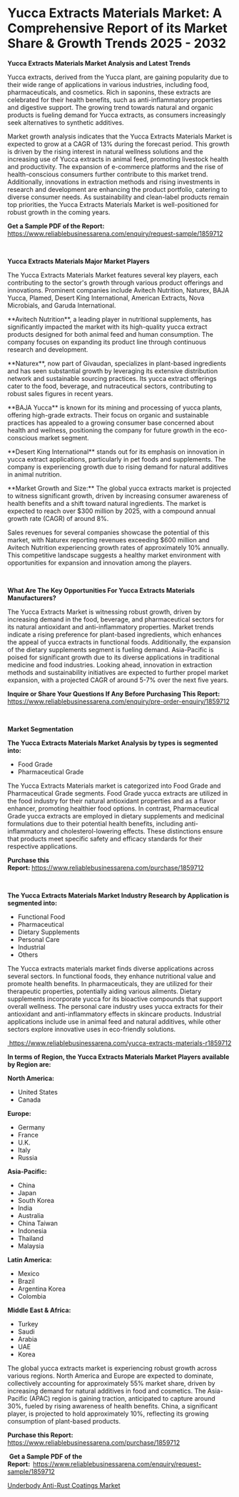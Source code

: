 <p><h1>Yucca Extracts Materials Market: A Comprehensive Report of its Market Share & Growth Trends 2025 - 2032</h1></p><p><strong>Yucca Extracts Materials Market Analysis and Latest Trends</strong></p>
<p><p>Yucca extracts, derived from the Yucca plant, are gaining popularity due to their wide range of applications in various industries, including food, pharmaceuticals, and cosmetics. Rich in saponins, these extracts are celebrated for their health benefits, such as anti-inflammatory properties and digestive support. The growing trend towards natural and organic products is fueling demand for Yucca extracts, as consumers increasingly seek alternatives to synthetic additives.</p><p>Market growth analysis indicates that the Yucca Extracts Materials Market is expected to grow at a CAGR of 13% during the forecast period. This growth is driven by the rising interest in natural wellness solutions and the increasing use of Yucca extracts in animal feed, promoting livestock health and productivity. The expansion of e-commerce platforms and the rise of health-conscious consumers further contribute to this market trend. Additionally, innovations in extraction methods and rising investments in research and development are enhancing the product portfolio, catering to diverse consumer needs. As sustainability and clean-label products remain top priorities, the Yucca Extracts Materials Market is well-positioned for robust growth in the coming years.</p></p>
<p><strong>Get a Sample PDF of the Report:&nbsp;</strong> <a href="https://www.reliablebusinessarena.com/enquiry/request-sample/1859712?utm_campaign=2175&utm_medium=2&utm_source=Github&utm_content=ia&utm_term=03042025&utm_id=yucca-extracts-materials">https://www.reliablebusinessarena.com/enquiry/request-sample/1859712</a></p>
<p>&nbsp;</p>
<p><strong>Yucca Extracts Materials Major Market Players</strong></p>
<p><p>The Yucca Extracts Materials Market features several key players, each contributing to the sector's growth through various product offerings and innovations. Prominent companies include Avitech Nutrition, Naturex, BAJA Yucca, Plamed, Desert King International, American Extracts, Nova Microbials, and Garuda International.</p><p>**Avitech Nutrition**, a leading player in nutritional supplements, has significantly impacted the market with its high-quality yucca extract products designed for both animal feed and human consumption. The company focuses on expanding its product line through continuous research and development.</p><p>**Naturex**, now part of Givaudan, specializes in plant-based ingredients and has seen substantial growth by leveraging its extensive distribution network and sustainable sourcing practices. Its yucca extract offerings cater to the food, beverage, and nutraceutical sectors, contributing to robust sales figures in recent years.</p><p>**BAJA Yucca** is known for its mining and processing of yucca plants, offering high-grade extracts. Their focus on organic and sustainable practices has appealed to a growing consumer base concerned about health and wellness, positioning the company for future growth in the eco-conscious market segment.</p><p>**Desert King International** stands out for its emphasis on innovation in yucca extract applications, particularly in pet foods and supplements. The company is experiencing growth due to rising demand for natural additives in animal nutrition.</p><p>**Market Growth and Size:** The global yucca extracts market is projected to witness significant growth, driven by increasing consumer awareness of health benefits and a shift toward natural ingredients. The market is expected to reach over $300 million by 2025, with a compound annual growth rate (CAGR) of around 8%.</p><p>Sales revenues for several companies showcase the potential of this market, with Naturex reporting revenues exceeding $600 million and Avitech Nutrition experiencing growth rates of approximately 10% annually. This competitive landscape suggests a healthy market environment with opportunities for expansion and innovation among the players.</p></p>
<p>&nbsp;</p>
<p><strong>What Are The Key Opportunities For Yucca Extracts Materials Manufacturers?</strong></p>
<p><p>The Yucca Extracts Market is witnessing robust growth, driven by increasing demand in the food, beverage, and pharmaceutical sectors for its natural antioxidant and anti-inflammatory properties. Market trends indicate a rising preference for plant-based ingredients, which enhances the appeal of yucca extracts in functional foods. Additionally, the expansion of the dietary supplements segment is fueling demand. Asia-Pacific is poised for significant growth due to its diverse applications in traditional medicine and food industries. Looking ahead, innovation in extraction methods and sustainability initiatives are expected to further propel market expansion, with a projected CAGR of around 5-7% over the next five years.</p></p>
<p><strong>Inquire or Share Your Questions If Any Before Purchasing This Report:</strong> <a href="https://www.reliablebusinessarena.com/enquiry/pre-order-enquiry/1859712?utm_campaign=2175&utm_medium=2&utm_source=Github&utm_content=ia&utm_term=03042025&utm_id=yucca-extracts-materials">https://www.reliablebusinessarena.com/enquiry/pre-order-enquiry/1859712</a></p>
<p>&nbsp;</p>
<p><strong>Market Segmentation</strong></p>
<p><strong>The Yucca Extracts Materials Market Analysis by types is segmented into:</strong></p>
<p><ul><li>Food Grade</li><li>Pharmaceutical Grade</li></ul></p>
<p><p>The Yucca Extracts Materials market is categorized into Food Grade and Pharmaceutical Grade segments. Food Grade yucca extracts are utilized in the food industry for their natural antioxidant properties and as a flavor enhancer, promoting healthier food options. In contrast, Pharmaceutical Grade yucca extracts are employed in dietary supplements and medicinal formulations due to their potential health benefits, including anti-inflammatory and cholesterol-lowering effects. These distinctions ensure that products meet specific safety and efficacy standards for their respective applications.</p></p>
<p><strong>Purchase this Report:&nbsp;</strong><a href="https://www.reliablebusinessarena.com/purchase/1859712?utm_campaign=2175&utm_medium=2&utm_source=Github&utm_content=ia&utm_term=03042025&utm_id=yucca-extracts-materials">https://www.reliablebusinessarena.com/purchase/1859712</a></p>
<p>&nbsp;</p>
<p><strong>The Yucca Extracts Materials Market Industry Research by Application is segmented into:</strong></p>
<p><ul><li>Functional Food</li><li>Pharmaceutical</li><li>Dietary Supplements</li><li>Personal Care</li><li>Industrial</li><li>Others</li></ul></p>
<p><p>The Yucca extracts materials market finds diverse applications across several sectors. In functional foods, they enhance nutritional value and promote health benefits. In pharmaceuticals, they are utilized for their therapeutic properties, potentially aiding various ailments. Dietary supplements incorporate yucca for its bioactive compounds that support overall wellness. The personal care industry uses yucca extracts for their antioxidant and anti-inflammatory effects in skincare products. Industrial applications include use in animal feed and natural additives, while other sectors explore innovative uses in eco-friendly solutions.</p></p>
<p><a href="https://www.reliablebusinessarena.com/yucca-extracts-materials-r1859712?utm_campaign=2175&utm_medium=2&utm_source=Github&utm_content=ia&utm_term=03042025&utm_id=yucca-extracts-materials">&nbsp;https://www.reliablebusinessarena.com/yucca-extracts-materials-r1859712</a></p>
<p><strong>In terms of Region, the Yucca Extracts Materials Market Players available by Region are:</strong></p>
<p>
    <p> <strong> North America: </strong>
        <ul>
            <li>United States</li>
            <li>Canada</li>
        </ul>
        </p> 
    <p> <strong> Europe: </strong>
        <ul>
            <li>Germany</li>
            <li>France</li>
            <li>U.K.</li>
            <li>Italy</li>
            <li>Russia</li>
        </ul>
        </p> 
    <p> <strong> Asia-Pacific: </strong>
        <ul>
            <li>China</li>
            <li>Japan</li>
            <li>South Korea</li>
            <li>India</li>
            <li>Australia</li>
            <li>China Taiwan</li>
            <li>Indonesia</li>
            <li>Thailand</li>
            <li>Malaysia</li>
        </ul>
        </p> 
    <p> <strong> Latin America: </strong>
        <ul>
            <li>Mexico</li>
            <li>Brazil</li>
            <li>Argentina Korea</li>
            <li>Colombia</li>
        </ul>
        </p> 
    <p> <strong> Middle East & Africa: </strong>
        <ul>
            <li>Turkey</li>
            <li>Saudi</li>
            <li>Arabia</li>
            <li>UAE</li>
            <li>Korea</li>
        </ul>
    </p>
    </p>
<p><p>The global yucca extracts market is experiencing robust growth across various regions. North America and Europe are expected to dominate, collectively accounting for approximately 55% market share, driven by increasing demand for natural additives in food and cosmetics. The Asia-Pacific (APAC) region is gaining traction, anticipated to capture around 30%, fueled by rising awareness of health benefits. China, a significant player, is projected to hold approximately 10%, reflecting its growing consumption of plant-based products.</p></p>
<p><strong>Purchase this Report: </strong><a href="https://www.reliablebusinessarena.com/purchase/1859712?utm_campaign=2175&utm_medium=2&utm_source=Github&utm_content=ia&utm_term=03042025&utm_id=yucca-extracts-materials">https://www.reliablebusinessarena.com/purchase/1859712</a></p>
<p>&nbsp;<strong>Get a Sample PDF of the Report:&nbsp;&nbsp;</strong><a href="https://www.reliablebusinessarena.com/enquiry/request-sample/1859712?utm_campaign=2175&utm_medium=2&utm_source=Github&utm_content=ia&utm_term=03042025&utm_id=yucca-extracts-materials">https://www.reliablebusinessarena.com/enquiry/request-sample/1859712</a></p>
<p><strong></strong></p>
<p><p><a href="https://github.com/JosephineMcguire65/Market-Research-Report-List-2/blob/main/underbody-anti-rust-coatings-market.md?utm_campaign=2175&utm_medium=2&utm_source=Github&utm_content=ia&utm_term=03042025&utm_id=yucca-extracts-materials">Underbody Anti-Rust Coatings Market</a></p></p>
